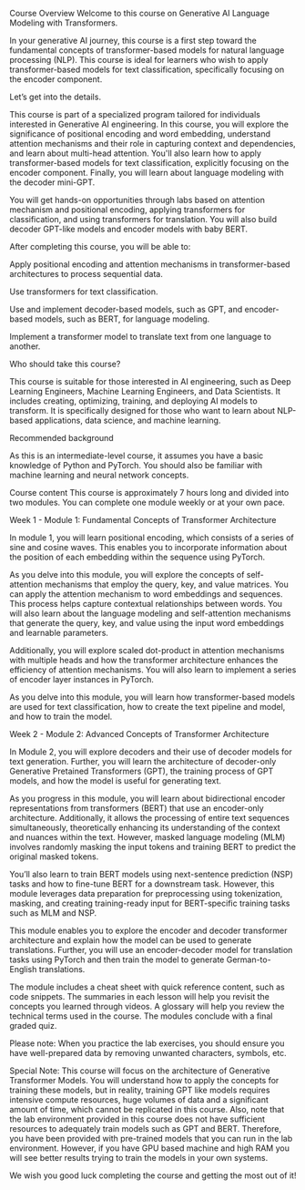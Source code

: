 Course Overview
Welcome to this course on Generative AI Language Modeling with Transformers.

In your generative AI journey, this course is a first step toward the fundamental concepts of transformer-based models for natural language processing (NLP). This course is ideal for learners who wish to apply transformer-based models for text classification, specifically focusing on the encoder component.

Let’s get into the details.

This course is part of a specialized program tailored for individuals interested in Generative AI engineering. In this course, you will explore the significance of positional encoding and word embedding, understand attention mechanisms and their role in capturing context and dependencies, and learn about multi-head attention. You'll also learn how to apply transformer-based models for text classification, explicitly focusing on the encoder component. Finally, you will learn about language modeling with the decoder mini-GPT.

You will get hands-on opportunities through labs based on attention mechanism and positional encoding, applying transformers for classification, and using transformers for translation. You will also build decoder GPT-like models and encoder models with baby BERT.

After completing this course, you will be able to:

Apply positional encoding and attention mechanisms in transformer-based architectures to process sequential data.

Use transformers for text classification.

Use and implement decoder-based models, such as GPT, and encoder-based models, such as BERT, for language modeling.

Implement a transformer model to translate text from one language to another.

Who should take this course?

This course is suitable for those interested in AI engineering, such as Deep Learning Engineers, Machine Learning Engineers, and Data Scientists. It includes creating, optimizing, training, and deploying AI models to transform. It is specifically designed for those who want to learn about NLP-based applications, data science, and machine learning.

Recommended background

As this is an intermediate-level course, it assumes you have a basic knowledge of Python and PyTorch. You should also be familiar with machine learning and neural network concepts.

Course content
This course is approximately 7 hours long and divided into two modules. You can complete one module weekly or at your own pace.

Week 1 - Module 1: Fundamental Concepts of Transformer Architecture

In module 1, you will learn positional encoding, which consists of a series of sine and cosine waves. This enables you to incorporate information about the position of each embedding within the sequence using PyTorch. 

As you delve into this module, you will explore the concepts of self-attention mechanisms that employ the query, key, and value matrices. You can apply the attention mechanism to word embeddings and sequences. This process helps capture contextual relationships between words. You will also learn about the language modeling and self-attention mechanisms that generate the query, key, and value using the input word embeddings and learnable parameters.

Additionally, you will explore scaled dot-product in attention mechanisms with multiple heads and how the transformer architecture enhances the efficiency of attention mechanisms. You will also learn to implement a series of encoder layer instances in PyTorch. 

As you delve into this module, you will learn how transformer-based models are used for text classification, how to create the text pipeline and model, and how to train the model.

Week 2 - Module 2: Advanced Concepts of Transformer Architecture

In Module 2, you will explore decoders and their use of decoder models for text generation. Further, you will learn the architecture of decoder-only Generative Pretained Transformers (GPT), the training process of GPT models, and how the model is useful for generating text. 

As you progress in this module, you will learn about bidirectional encoder representations from transformers (BERT) that use an encoder-only architecture. Additionally, it allows the processing of entire text sequences simultaneously, theoretically enhancing its understanding of the context and nuances within the text. However, masked language modeling (MLM) involves randomly masking the input tokens and training BERT to predict the original masked tokens.

You’ll also learn to train BERT models using next-sentence prediction (NSP) tasks and how to fine-tune BERT for a downstream task. However, this module leverages data preparation for preprocessing using tokenization, masking, and creating training-ready input for BERT-specific training tasks such as MLM and NSP.

This module enables you to explore the encoder and decoder transformer architecture and explain how the model can be used to generate translations. Further, you will use an encoder-decoder model for translation tasks using PyTorch and then train the model to generate German-to-English translations.

The module includes a cheat sheet with quick reference content, such as code snippets. The summaries in each lesson will help you revisit the concepts you learned through videos. A glossary will help you review the technical terms used in the course. The modules conclude with a final graded quiz.

Please note: When you practice the lab exercises, you should ensure you have well-prepared data by removing unwanted characters, symbols, etc.

Special Note: This course will focus on the architecture of Generative Transformer Models. You will understand how to apply the concepts for training these models, but in reality, training GPT like models requires intensive compute resources, huge volumes of data and a significant amount of time, which cannot be replicated in this course. Also, note that the lab environment provided in this course does not have sufficient resources to adequately train models such as GPT and BERT.  Therefore, you have been provided with pre-trained models that you can run in the lab environment. However, if you have GPU based machine and high RAM you will see better results trying to train the models in your own systems. 

We wish you good luck completing the course and getting the most out of it!